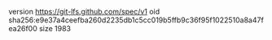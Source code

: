 version https://git-lfs.github.com/spec/v1
oid sha256:e9e37a4ceefba260d2235db1c5cc019b5ffb9c36f95f1022510a8a47fea26f00
size 1983
